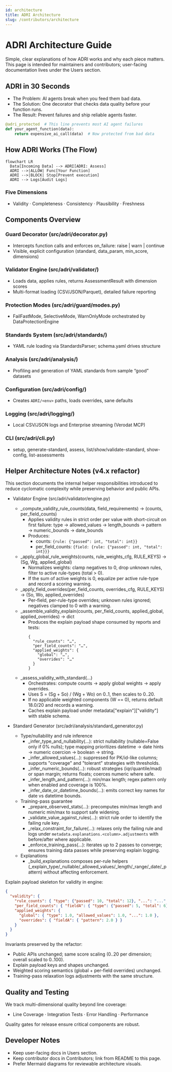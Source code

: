 ```yaml
---
id: architecture
title: ADRI Architecture
slug: /contributors/architecture
---
```


# ADRI Architecture Guide

Simple, clear explanations of how ADRI works and why each piece matters. This page is intended for maintainers and contributors; user-facing documentation lives under the Users section.

## ADRI in 30 Seconds

- The Problem: AI agents break when you feed them bad data.
- The Solution: One decorator that checks data quality before your function runs.
- The Result: Prevent failures and ship reliable agents faster.

```python
@adri_protected  # This line prevents most AI agent failures
def your_agent_function(data):
    return expensive_ai_call(data)  # Now protected from bad data
```

## How ADRI Works (The Flow)

```mermaid
flowchart LR
  Data[Incoming Data] --> ADRI[ADRI: Assess]
  ADRI -->|ALLOW| Func[Your Function]
  ADRI -->|BLOCK| Stop[Prevent execution]
  ADRI --> Logs[Audit Logs]
```

### Five Dimensions

- Validity · Completeness · Consistency · Plausibility · Freshness

## Components Overview

### Guard Decorator (src/adri/decorator.py)
- Intercepts function calls and enforces on_failure: raise | warn | continue
- Visible, explicit configuration (standard, data_param, min_score, dimensions)

### Validator Engine (src/adri/validator/)
- Loads data, applies rules, returns AssessmentResult with dimension scores
- Multi-format loading (CSV/JSON/Parquet), detailed failure reporting

### Protection Modes (src/adri/guard/modes.py)
- FailFastMode, SelectiveMode, WarnOnlyMode orchestrated by DataProtectionEngine

### Standards System (src/adri/standards/)
- YAML rule loading via StandardsParser; schema.yaml drives structure

### Analysis (src/adri/analysis/)
- Profiling and generation of YAML standards from sample “good” datasets

### Configuration (src/adri/config/)
- Creates `ADRI/<env>` paths, loads overrides, sane defaults

### Logging (src/adri/logging/)
- Local CSV/JSON logs and Enterprise streaming (Verodat MCP)

### CLI (src/adri/cli.py)
- setup, generate-standard, assess, list/show/validate-standard, show-config, list-assessments

## Helper Architecture Notes (v4.x refactor)

This section documents the internal helper responsibilities introduced to reduce cyclomatic complexity while preserving behavior and public APIs.

- Validator Engine (src/adri/validator/engine.py)
  - _compute_validity_rule_counts(data, field_requirements) -> (counts, per_field_counts)
    - Applies validity rules in strict order per value with short-circuit on first failure:
      type → allowed_values → length_bounds → pattern → numeric_bounds → date_bounds
    - Produces:
      - counts: `{rule: {"passed": int, "total": int}}`
      - per_field_counts: `{field: {rule: {"passed": int, "total": int}}}`
  - _apply_global_rule_weights(counts, rule_weights_cfg, RULE_KEYS) -> (Sg, Wg, applied_global)
    - Normalizes weights: clamp negatives to 0, drop unknown rules, filter to active rule-types (total > 0).
    - If the sum of active weights is 0, equalize per active rule-type and record a scoring warning.
  - _apply_field_overrides(per_field_counts, overrides_cfg, RULE_KEYS) -> (So, Wo, applied_overrides)
    - Per-field, per-rule-type overrides; unknown rules ignored; negatives clamped to 0 with a warning.
  - _assemble_validity_explain(counts, per_field_counts, applied_global, applied_overrides) -> dict
    - Produces the explain payload shape consumed by reports and tests:
      ```jsonc
      {
        "rule_counts": "…",
        "per_field_counts": "…",
        "applied_weights": {
          "global": "…",
          "overrides": "…"
        }
      }
      ```
  - _assess_validity_with_standard(...)
    - Orchestrates: compute counts → apply global weights → apply overrides.
    - Uses S = (Sg + So) / (Wg + Wo) on 0..1, then scales to 0..20.
    - If no applicable weighted components (W == 0), returns default 18.0/20 and records a warning.
    - Caches explain payload under metadata["explain"]["validity"] with stable schema.

- Standard Generator (src/adri/analysis/standard_generator.py)
  - Type/nullability and rule inference
    - _infer_type_and_nullability(...): strict nullability (nullable=False only if 0% nulls); type mapping prioritizes datetime → date hints → numeric coercion → boolean → string.
    - _infer_allowed_values(...): suppressed for PK/id-like columns; supports "coverage" and "tolerant" strategies with thresholds.
    - _infer_numeric_bounds(...): robust strategies (iqr/quantile/mad) or span margin; returns floats; coerces numeric where safe.
    - _infer_length_and_pattern(...): min/max length; regex pattern only when enabled and coverage is 100%.
    - _infer_date_or_datetime_bounds(...): emits correct key names for date vs datetime bounds.
  - Training-pass guarantee
    - _prepare_observed_stats(...): precomputes min/max length and numeric min/max to support safe widening.
    - _validate_value_against_rules(...): strict rule order to identify the failing rule key.
    - _relax_constraint_for_failure(...): relaxes only the failing rule and logs under `metadata.explanations.<column>.adjustments` with before/after where applicable.
    - _enforce_training_pass(...): iterates up to 2 passes to converge; ensures training data passes while preserving explain logging.
  - Explanations
    - _build_explanations composes per-rule helpers (_explain_type/_nullable/_allowed_values/_length/_range/_date/_pattern) without affecting enforcement.

Explain payload skeleton for validity in engine:
```json
{
  "validity": {
    "rule_counts": { "type": {"passed": 10, "total": 12}, "...": "..." },
    "per_field_counts": { "fieldA": { "type": {"passed": 5, "total": 6}, "...": "..." } },
    "applied_weights": {
      "global": { "type": 1.0, "allowed_values": 1.0, "...": 1.0 },
      "overrides": { "fieldA": { "pattern": 2.0 } }
    }
  }
}
```

Invariants preserved by the refactor:
- Public APIs unchanged; same score scaling (0..20 per dimension; overall scaled to 0..100).
- Explain payload keys and shapes unchanged.
- Weighted scoring semantics (global + per-field overrides) unchanged.
- Training-pass relaxation logs adjustments with the same structure.

## Quality and Testing

We track multi-dimensional quality beyond line coverage:
- Line Coverage · Integration Tests · Error Handling · Performance

Quality gates for release ensure critical components are robust.

## Developer Notes

- Keep user-facing docs in Users section.
- Keep contributor docs in Contributors; link from README to this page.
- Prefer Mermaid diagrams for reviewable architecture visuals.
